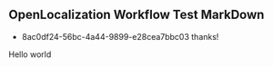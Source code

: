 ## OpenLocalization Workflow Test MarkDown
* 8ac0df24-56bc-4a44-9899-e28cea7bbc03 
thanks!

Hello world